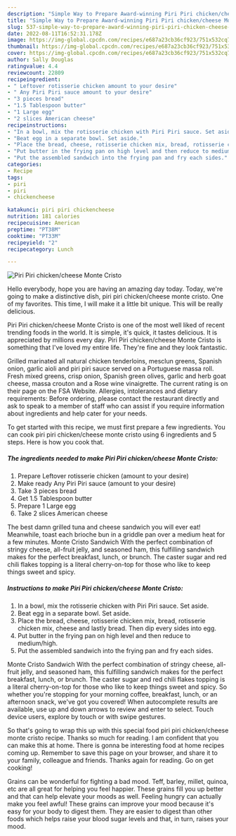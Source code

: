 ```yaml
---
description: "Simple Way to Prepare Award-winning Piri Piri chicken/cheese Monte Cristo"
title: "Simple Way to Prepare Award-winning Piri Piri chicken/cheese Monte Cristo"
slug: 537-simple-way-to-prepare-award-winning-piri-piri-chicken-cheese-monte-cristo
date: 2022-08-11T16:52:31.178Z
image: https://img-global.cpcdn.com/recipes/e687a23cb36cf923/751x532cq70/piri-piri-chickencheese-monte-cristo-recipe-main-photo.jpg
thumbnail: https://img-global.cpcdn.com/recipes/e687a23cb36cf923/751x532cq70/piri-piri-chickencheese-monte-cristo-recipe-main-photo.jpg
cover: https://img-global.cpcdn.com/recipes/e687a23cb36cf923/751x532cq70/piri-piri-chickencheese-monte-cristo-recipe-main-photo.jpg
author: Sally Douglas
ratingvalue: 4.4
reviewcount: 22809
recipeingredient:
- " Leftover rotisserie chicken amount to your desire"
- " Any Piri Piri sauce amount to your desire"
- "3 pieces bread"
- "1.5 Tablespoon butter"
- "1 Large egg"
- "2 slices American cheese"
recipeinstructions:
- "In a bowl, mix the rotisserie chicken with Piri Piri sauce. Set aside."
- "Beat egg in a separate bowl. Set aside."
- "Place the bread, cheese, rotisserie chicken mix, bread, rotisserie chicken mix, cheese and lastly bread. Then dip every sides into egg."
- "Put butter in the frying pan on high level and then reduce to medium/high."
- "Put the assembled sandwich into the frying pan and fry each sides."
categories:
- Recipe
tags:
- piri
- piri
- chickencheese

katakunci: piri piri chickencheese 
nutrition: 181 calories
recipecuisine: American
preptime: "PT38M"
cooktime: "PT33M"
recipeyield: "2"
recipecategory: Lunch

---
```



![Piri Piri chicken/cheese Monte Cristo](https://img-global.cpcdn.com/recipes/e687a23cb36cf923/751x532cq70/piri-piri-chickencheese-monte-cristo-recipe-main-photo.jpg)

Hello everybody, hope you are having an amazing day today. Today, we're going to make a distinctive dish, piri piri chicken/cheese monte cristo. One of my favorites. This time, I will make it a little bit unique. This will be really delicious.

Piri Piri chicken/cheese Monte Cristo is one of the most well liked of recent trending foods in the world. It is simple, it's quick, it tastes delicious. It is appreciated by millions every day. Piri Piri chicken/cheese Monte Cristo is something that I've loved my entire life. They're fine and they look fantastic.

Grilled marinated all natural chicken tenderloins, mesclun greens, Spanish onion, garlic aioli and piri piri sauce served on a Portuguese massa roll. Fresh mixed greens, crisp onion, Spanish green olives, garlic and herb goat cheese, massa crouton and a Rose wine vinaigrette. The current rating is on their page on the FSA Website. Allergies, intolerances and dietary requirements: Before ordering, please contact the restaurant directly and ask to speak to a member of staff who can assist if you require information about ingredients and help cater for your needs.


To get started with this recipe, we must first prepare a few ingredients. You can cook piri piri chicken/cheese monte cristo using 6 ingredients and 5 steps. Here is how you cook that.

<!--inarticleads1-->

##### The ingredients needed to make Piri Piri chicken/cheese Monte Cristo:

1. Prepare  Leftover rotisserie chicken (amount to your desire)
1. Make ready  Any Piri Piri sauce (amount to your desire)
1. Take 3 pieces bread
1. Get 1.5 Tablespoon butter
1. Prepare 1 Large egg
1. Take 2 slices American cheese


The best damn grilled tuna and cheese sandwich you will ever eat! Meanwhile, toast each brioche bun in a griddle pan over a medium heat for a few minutes. Monte Cristo Sandwich With the perfect combination of stringy cheese, all-fruit jelly, and seasoned ham, this fulfilling sandwich makes for the perfect breakfast, lunch, or brunch. The caster sugar and red chili flakes topping is a literal cherry-on-top for those who like to keep things sweet and spicy. 

<!--inarticleads2-->

##### Instructions to make Piri Piri chicken/cheese Monte Cristo:

1. In a bowl, mix the rotisserie chicken with Piri Piri sauce. Set aside.
1. Beat egg in a separate bowl. Set aside.
1. Place the bread, cheese, rotisserie chicken mix, bread, rotisserie chicken mix, cheese and lastly bread. Then dip every sides into egg.
1. Put butter in the frying pan on high level and then reduce to medium/high.
1. Put the assembled sandwich into the frying pan and fry each sides.


Monte Cristo Sandwich With the perfect combination of stringy cheese, all-fruit jelly, and seasoned ham, this fulfilling sandwich makes for the perfect breakfast, lunch, or brunch. The caster sugar and red chili flakes topping is a literal cherry-on-top for those who like to keep things sweet and spicy. So whether you&#39;re stopping for your morning coffee, breakfast, lunch, or an afternoon snack, we&#39;ve got you covered! When autocomplete results are available, use up and down arrows to review and enter to select. Touch device users, explore by touch or with swipe gestures. 

So that's going to wrap this up with this special food piri piri chicken/cheese monte cristo recipe. Thanks so much for reading. I am confident that you can make this at home. There is gonna be interesting food at home recipes coming up. Remember to save this page on your browser, and share it to your family, colleague and friends. Thanks again for reading. Go on get cooking!

Grains can be wonderful for fighting a bad mood. Teff, barley, millet, quinoa, etc are all great for helping you feel happier. These grains fill you up better and that can help elevate your moods as well. Feeling hungry can actually make you feel awful! These grains can improve your mood because it's easy for your body to digest them. They are easier to digest than other foods which helps raise your blood sugar levels and that, in turn, raises your mood.
